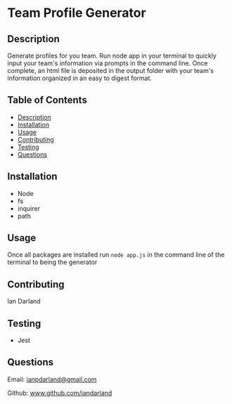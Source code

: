 # Team Profile Generator

## Description 

Generate profiles for you team. Run node app in your terminal to quickly input your team's information via prompts in the command line. Once complete, an html file is deposited in the output folder with your team's information organized in an easy to digest format.

## Table of Contents

- [Description](#description)
- [Installation](#installation)
- [Usage](#usage)
- [Contributing](#contributing)
- [Testing](#testing)
- [Questions](#questions)
## Installation

- Node
- fs
- inquirer
- path

## Usage

Once all packages are installed run `node app.js` in the command line of the terminal to being the generator

## Contributing

Ian Darland

## Testing

- Jest

## Questions

Email: ianpdarland@gmail.com

Github: www.github.com/iandarland